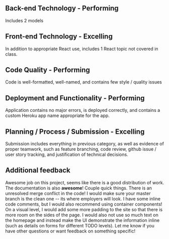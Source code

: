 ## Back-end Technology - Performing
Includes 2 models	

## Front-end Technology - Excelling
In addition to appropriate React use, includes 1 React topic not covered in class.

## Code Quality - Performing
Code is well-formatted, well-named, and contains few style / quality issues	

## Deployment and Functionality - Performing
Application contains no major errors, is deployed correctly, and contains a custom Heroku app name appropriate for the app.	

## Planning / Process / Submission - Excelling
Submission includes everything in previous category, as well as evidence of proper teamwork, such as feature branching, code review, github issue / user story tracking, and justification of technical decisions.

## Additional feedback

Awesome job on this project, seems like there is a good distribution of work. The documentation is also **awesome**! Couple quick things. There is an unresolved merge conflict in the code! I would make sure your master branch is the clean one -- its where employers will look. I have some inline code comments, but I would also recommend using container components! On a visual level, I would add some more padding to the site so that there is more room on the sides of the page. I would also not use so much text on the homepage and instead make the UI demonstrate the information inline (such as details on forms for different TODO levels). Let me know if you have other questions or want feedback on something specific! 
